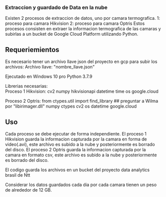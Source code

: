 ### Extraccion y guardado de Data en la nube

Existen 2 procesos de extraccion de datos, uno por camara termografica.
1: proceso para camara Hikvision
2: proceso para camara Optris
Estos procesos consisten en extraer la informacion termografica de las camaras y subirlas a un bucket de Google Cloud Platform utilizando Python.

## Requeriemientos

Es necesario tener un archivo llave json del proyecto en gcp para subir los archivos: 
Archivo llave: "nombre_llave.json"

Ejecutado en Windows 10 pro
Python 3.7.9

Librerias necesarias:  
Proceso 1 Hikvision:
cv2 
numpy 
hikvisionapi 
datetime 
time 
os 
google.cloud 

Proceso 2 Optris:
from ctypes.util import find_library  ## preguntar a Wilma por "libirimager.dll"
numpy 
ctypes
cv2
os
datetime
google.cloud

## Uso

Cada proceso se debe ejecutar de forma independiente.
El proceso 1 Hikvision guarda la informacion capturada por la camara en forma de video(.avi), este archivo es subido a la nube y posteriormente es borrado del disco.
El proceso 2 Optris guarda la informacion capturada por la camara en formato csv, este archivo es subido a la nube y posteriormente es borrado del disco.

El codigo guarda los archivos en un bucket del proyecto data analytics brasil de Ntt

Considerar los datos guardados cada dia por cada camara tienen un peso de alrededor de 12 GB.

